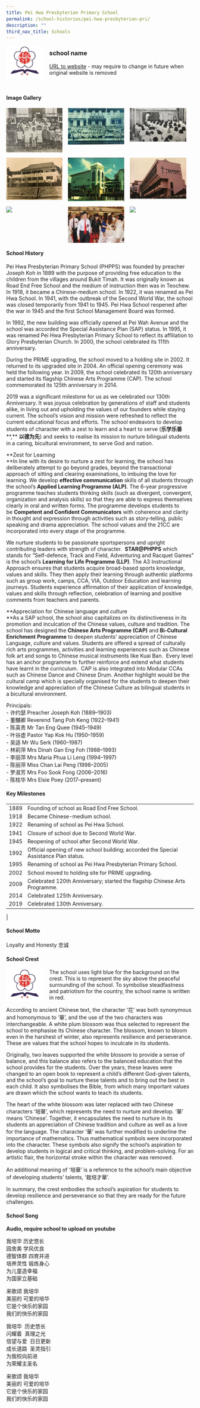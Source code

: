 ```yaml
---
title: Pei Hwa Presbyterian Primary School
permalink: /school-histories/pei-hwa-presbyterian-pri/
description: ""
third_nav_title: Schools
---
```

<img src="/images/peihwaprespri1.png" style="width:20%;margin-right:15px;" align = "left">

### **school name**
[URL to website]() - may require to change in future when original website is removed

<br clear="left">

#### **Image Gallery**

<p><a href="https://d1yxymztqoj7qn.amplifyapp.com/images/peihwaprespri2.jpg">  
<img src="/images/peihwaprespri2.jpg" style="width:30%;margin-right:15px;" align = "left">
</a></p>

<p><a href="https://d1yxymztqoj7qn.amplifyapp.com/images/peihwaprespri3.jpg">  
<img src="/images/peihwaprespri3.jpg" style="width:30%;margin-right:15px;" align = "left">
</a></p>

<p><a href="https://d1yxymztqoj7qn.amplifyapp.com/images/peihwaprespri4.jpg">  
<img src="/images/peihwaprespri4.jpg" style="width:30%;margin-right:15px;" align = "left">
</a></p>

<br clear="left">

<p><a href="https://d1yxymztqoj7qn.amplifyapp.com/images/peihwaprespri5.jpg">  
<img src="/images/peihwaprespri5.jpg" style="width:30%;margin-right:15px;" align = "left">
</a></p>

<p><a href="https://d1yxymztqoj7qn.amplifyapp.com/images/peihwaprespri6.jpg">  
<img src="/images/peihwaprespri6.jpg" style="width:30%;margin-right:15px;" align = "left">
</a></p>

<p><a href="https://d1yxymztqoj7qn.amplifyapp.com/images/peihwaprespri7.jpg">  
<img src="/images/peihwaprespri7.jpg" style="width:30%;margin-right:15px;" align = "left">
</a></p>

<br clear="left">

<p><a href="https://d1yxymztqoj7qn.amplifyapp.com/images/peihwaprespri8.jpg">  
<img src="/images/peihwaprespri8.jpg" style="width:30%;margin-right:15px;" align = "left">
</a></p>

<p><a href="https://d1yxymztqoj7qn.amplifyapp.com/images/peihwaprespri9.jpg">  
<img src="/images/peihwaprespri9.jpg" style="width:30%;margin-right:15px;" align = "left">
</a></p>

<p><a href="https://d1yxymztqoj7qn.amplifyapp.com/images/peihwaprespri10.jpg">  
<img src="/images/peihwaprespri10.jpg" style="width:30%;margin-right:15px;" align = "left">
</a></p>

<br clear="left">

#### **School History**
Pei Hwa Presbyterian Primary School (PHPPS) was founded by preacher Joseph Koh in 1889 with the purpose of providing free education to the children from the villages around Bukit Timah. It was originally known as Road End Free School and the medium of instruction then was in Teochew.  In 1918, it became a Chinese-medium school. In 1922, it was renamed as Pei Hwa School. In 1941, with the outbreak of the Second World War, the school was closed temporarily from 1941 to 1945. Pei Hwa School reopened after the war in 1945 and the first School Management Board was formed.

In 1992, the new building was officially opened at Pei Wah Avenue and the school was accorded the Special Assistance Plan (SAP) status. In 1995, it was renamed Pei Hwa Presbyterian Primary School to reflect its affiliation to Glory Presbyterian Church. In 2000, the school celebrated its 111th anniversary. 

During the PRIME upgrading, the school moved to a holding site in 2002. It returned to its upgraded site in 2004. An official opening ceremony was held the following year. In 2009, the school celebrated its 120th anniversary and started its flagship Chinese Arts Programme (CAP). The school commemorated its 125th anniversary in 2014.

2019 was a significant milestone for us as we celebrated our 130th Anniversary. It was joyous celebration by generations of staff and students alike, in living out and upholding the values of our founders while staying current. The school’s vision and mission were refreshed to reflect the current educational focus and efforts. The school endeavors to develop students of character with a zest to learn and a heart to serve (**乐学乐善****,** **以德为先**) and seeks to realise its mission to nurture bilingual students in a caring, bicultural environment, to serve God and nation.

**Zest for Learning  
**In line with its desire to nurture a zest for learning, the school has deliberately attempt to go beyond grades, beyond the transactional approach of sitting and clearing examinations, to imbuing the love for learning. We develop **effective communication** skills of all students through the school’s **Applied Learning Programme (ALP)**. The 6-year progressive programme teaches students thinking skills (such as divergent, convergent, organization and analysis skills) so that they are able to express themselves clearly in oral and written forms. The programme develops students to be **Competent and Confident Communicators** with coherence and clarity in thought and expression through activities such as story-telling, public speaking and drama appreciation. The school values and the 21CC are incorporated into every stage of the programme.

We nurture students to be passionate sportspersons and upright contributing leaders with strength of character.  **STAR@PHPPS** which stands for “Self-defence, Track and Field, Adventuring and Racquet Games” is the school’s **Learning for Life Programme (LLP)**. The A3 Instructional Approach ensures that students acquire broad-based sports knowledge, values and skills. They then apply their learning through authentic platforms such as group work, camps, CCA, VIA, Outdoor Education and learning journeys. Students experience affirmation of their application of knowledge, values and skills through reflection, celebration of learning and positive comments from teachers and parents.

**Appreciation for Chinese language and culture  
**As a SAP school, the school also capitalizes on its distinctiveness in its promotion and inculcation of the Chinese values, culture and tradition. The school has designed the **Chinese Arts Programme (CAP)** and **Bi-Cultural Enrichment** **Programme** to deepen students’ appreciation of Chinese Language, culture and values. Students are offered a spread of culturally rich arts programmes, activities and learning experiences such as Chinese folk art and songs to Chinese musical instruments like Kuai Ban.  Every level has an anchor programme to further reinforce and extend what students have learnt in the curriculum.  CAP is also integrated into Modular CCAs such as Chinese Dance and Chinese Drum. Another highlight would be the cultural camp which is specially organised for the students to deepen their knowledge and appreciation of the Chinese Culture as bilingual students in a bicultural environment.

Principals:<br>
\- 许约瑟 Preacher Joseph Koh (1889–1903)<br>
\- 董黼卿 Reverend Tang Poh Keng (1922–1941)<br>
\- 陈英贵 Mr Tan Eng Quee (1945–1949)<br>
\- 叶谷虚 Pastor Yap Kok Hu (1950–1959)<br>
\- 吴适 Mr Wu Serk (1960–1987)<br>
\- 林莉萍 Mrs Dinah Gan Eng Foh (1988–1993)<br>
\- 李丽萍 Mrs Maria Phua Li Leng (1994–1997)<br>
\- 陈丽萍 Miss Chan Lai Peng (1998–2005)<br>
\- 罗淑芳 Mrs Foo Sook Fong (2006–2016)<br>
\- 陈桂华 Mrs Elsie Poey (2017–present)

#### **Key Milestones**

|  |  |
|:---:|---|
| 1889 | Founding of school as Road End Free School. |
| 1918 | Became Chinese-medium school. |
| 1922 | Renaming of school as Pei Hwa School. |
| 1941 | Closure of school due to Second World War. |
| 1945 | Reopening of school after Second World War. |
| 1992 | Official opening of new school building; accorded the Special Assistance Plan status. |
| 1995 | Renaming of school as Pei Hwa Presbyterian Primary School. |
| 2002 | School moved to holding site for PRIME upgrading. |
| 2009 | Celebrated 120th Anniversary; started the flagship Chinese Arts Programme. |
| 2014 | Celebrated 125th Anniversary. |
| 2019 | Celebrated 130th Anniversary. |
|

#### **School Motto**
Loyalty and Honesty 忠诚

#### **School Crest**
<img src="/images/peihwaprespri1.png" style="width:20%;margin-right:15px;" align = "left">

The school uses light blue for the background on the crest. This is to represent the sky above the peaceful surrounding of the school. To symbolise steadfastness and patriotism for the country, the school name is written in red.

According to ancient Chinese text, the character ‘花’ was both synonymous and homonymous to ‘華’, and the use of the two characters was interchangeable. A white plum blossom was thus selected to represent the school to emphasise its Chinese character. The blossom, known to bloom even in the harshest of winter, also represents resilience and perseverance. These are values that the school hopes to inculcate in its students.  

Originally, two leaves supported the white blossom to provide a sense of balance, and this balance also refers to the balanced education that the school provides for the students. Over the years, these leaves were changed to an open book to represent a child’s different God-given talents, and the school’s goal to nurture these talents and to bring out the best in each child. It also symbolises the Bible, from which many important values are drawn which the school wants to teach its students.

The heart of the white blossom was later replaced with two Chinese characters ‘培華’, which represents the need to nurture and develop. ‘華’ means ‘Chinese’. Together, it encapsulates the need to nurture in its students an appreciation of Chinese tradition and culture as well as a love for the language. The character ‘華’ was further modified to underline the importance of mathematics. Thus mathematical symbols were incorporated into the character. These symbols also signify the school’s aspiration to develop students in logical and critical thinking, and problem-solving. For an artistic flair, the horizontal stroke within the character was removed.

An additional meaning of ‘培華’ is a reference to the school’s main objective of developing students’ talents, ‘栽培才華’.

In summary, the crest embodies the school’s aspiration for students to develop resilience and perseverance so that they are ready for the future challenges.

#### **School Song**
**Audio, require school to upload on youtube**

我培华 历史悠长<br>
园舍美 学风优良<br>
德智体群 四育并进<br>
培养灵性 锻炼身心<br>
为儿童造幸福<br>
为国家立基础

来歌颂 我培华<br>
美丽的 可爱的培华<br>
它是个快乐的家园<br>
我们的快乐的家园

我培华  历史悠长<br>
闪耀着  真理之光<br>
信望与爱  日日更新<br>
成长道路  圣灵指引<br>
为我校向前进<br>
为荣耀主圣名

来歌颂 我培华<br>
美丽的 可爱的培华<br>
它是个快乐的家园<br>
我们的快乐的家园
